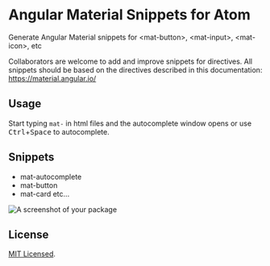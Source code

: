 # Angular Material Snippets for Atom

Generate Angular Material snippets for &lt;mat-button&gt;, &lt;mat-input&gt;, &lt;mat-icon&gt;, etc

Collaborators are welcome to add and improve snippets for directives. All snippets should be based on the directives described in this documentation: https://material.angular.io/

## Usage

Start typing `mat-` in html files and the autocomplete window opens or use <kbd>Ctrl</kbd>+<kbd>Space</kbd> to autocomplete.

## Snippets

- mat-autocomplete
- mat-button
- mat-card
etc...


![A screenshot of your package](https://f.cloud.github.com/assets/69169/2290250/c35d867a-a017-11e3-86be-cd7c5bf3ff9b.gif)

## License

[MIT Licensed](http://sloria.mit-license.org/).
